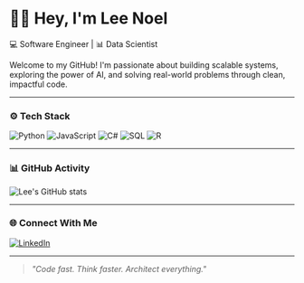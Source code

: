 # 👋🏽 Hey, I'm Lee Noel

💻 Software Engineer | 📊 Data Scientist

Welcome to my GitHub! I'm passionate about building scalable systems, exploring the power of AI, and solving real-world problems through clean, impactful code.

---

### ⚙️ Tech Stack

![Python](https://img.shields.io/badge/Python-3776AB?style=flat&logo=python&logoColor=white)
![JavaScript](https://img.shields.io/badge/JavaScript-F7DF1E?style=flat&logo=javascript&logoColor=black)
![C#](https://img.shields.io/badge/C%23-239120?style=flat&logo=c-sharp&logoColor=white)
![SQL](https://img.shields.io/badge/SQL-4479A1?style=flat&logo=postgresql&logoColor=white)
![R](https://img.shields.io/badge/R-276DC3?style=flat&logo=r&logoColor=white)

---

### 📊 GitHub Activity

![Lee's GitHub stats](https://github-readme-stats.vercel.app/api?username=LeeLee-00&show_icons=true&theme=tokyonight)

---

### 🌐 Connect With Me

[![LinkedIn](https://img.shields.io/badge/LinkedIn-blue?style=flat&logo=linkedin&logoColor=white)](https://www.linkedin.com/in/leejnoel)

---

> *"Code fast. Think faster. Architect everything."*
